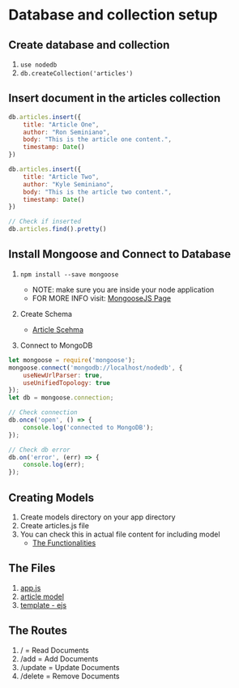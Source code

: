 # Database and collection setup

## Create database and collection
1. `use nodedb`
2. `db.createCollection('articles')`

## Insert document in the articles collection
```javascript
db.articles.insert({
    title: "Article One",
    author: "Ron Seminiano",
    body: "This is the article one content.",
    timestamp: Date()
})

db.articles.insert({
    title: "Article Two",
    author: "Kyle Seminiano",
    body: "This is the article two content.",
    timestamp: Date()
})

// Check if inserted
db.articles.find().pretty()
```

## Install Mongoose and Connect to Database

1. `npm install --save mongoose`
    - NOTE: make sure you are inside your node application
    - FOR MORE INFO visit: [MongooseJS Page](https://mongoosejs.com/)

2. Create Schema
    - [Article Scehma](https://github.com/chefboyronron/NodeJS-Express/blob/master/actual/models/article.js)

3. Connect to MongoDB

```javascript
let mongoose = require('mongoose');
mongoose.connect('mongodb://localhost/nodedb', {
    useNewUrlParser: true, 
    useUnifiedTopology: true
});
let db = mongoose.connection;

// Check connection
db.once('open', () => {
    console.log('connected to MongoDB');
});

// Check db error
db.on('error', (err) => {
    console.log(err);
});
```

## Creating Models

1. Create models directory on your app directory
2. Create articles.js file
3. You can check this in actual file content for including model
    - [The Functionalities](https://github.com/chefboyronron/NodeJS-Express/blob/master/actual/scripts/nodedb/app.js)

## The Files
1. [app.js](https://github.com/chefboyronron/NodeJS-Express/blob/master/actual/scripts/nodedb/app.js)
2. [article model](https://github.com/chefboyronron/NodeJS-Express/blob/master/actual/models/article.js)
3. [template - ejs](https://github.com/chefboyronron/NodeJS-Express/blob/master/actual/views/nodedb/index.ejs)

## The Routes
1. / = Read Documents
2. /add = Add Documents
3. /update = Update Documents
4. /delete = Remove Documents